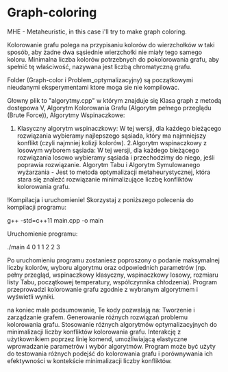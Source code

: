 # Graph-coloring
MHE - Metaheuristic, in this case i'll try to make graph coloring.

Kolorowanie grafu polega na przypisaniu kolorów do wierzchołków w taki sposób, aby żadne dwa sąsiednie wierzchołki nie miały tego samego koloru. Minimalna liczba kolorów potrzebnych do pokolorowania grafu, aby spełnić tę właściwość, nazywana jest liczbą chromatyczną grafu.

Folder (Graph-color i Problem_optymalizacyjny) są początkowymi nieudanymi eksperymentami ktore moga sie nie kompilowac.

Głowny plik to "algorytmy.cpp" w którym znajduje się Klasa graph z metodą dostępowa V, Algorytm Kolorowania Grafu (Algorytm pełnego przeglądu (Brute Force)), Algorytmy Wspinaczkowe:
1. Klasyczny algorytm wspinaczkowy: W tej wersji, dla każdego bieżącego rozwiązania wybieramy najlepszego sąsiada, który ma najmniejszy konflikt (czyli najmniej kolizji kolorów).
2.Algorytm wspinaczkowy z losowym wyborem sąsiada: W tej wersji, dla każdego bieżącego rozwiązania losowo wybieramy sąsiada i przechodzimy do niego, jeśli poprawia rozwiązanie.
Algorytm Tabu i Algorytm Symulowanego wyżarzania - Jest to metoda optymalizacji metaheurystycznej, która stara się znaleźć rozwiązanie minimalizujące liczbę konfliktów kolorowania grafu.

!Kompilacja i uruchomienie!
Skorzystaj z poniższego polecenia do kompilacji programu:

g++ -std=c++11 main.cpp -o main

Uruchomienie programu:

./main 4 0 1 1 2 2 3

Po uruchomieniu programu zostaniesz poproszony o podanie maksymalnej liczby kolorów, wyboru algorytmu oraz odpowiednich parametrów (np. pełny przegląd, wspinaczkowy klasyczny, wspinaczkowy losowy, rozmiaru listy Tabu, początkowej temperatury, współczynnika chłodzenia). Program przeprowadzi kolorowanie grafu zgodnie z wybranym algorytmem i wyświetli wyniki.

na koniec male podsumowanie,
Te kody pozwalają na:
Tworzenie i zarządzanie grafem.
Generowanie różnych rozwiązań problemu kolorowania grafu.
Stosowanie różnych algorytmów optymalizacyjnych do minimalizacji liczby konfliktów kolorowania grafu.
Interakcję z użytkownikiem poprzez linię komend, umożliwiającą elastyczne wprowadzanie parametrów i wybór algorytmów.
Program może być użyty do testowania różnych podejść do kolorowania grafu i porównywania ich efektywności w kontekście minimalizacji liczby konfliktów.
